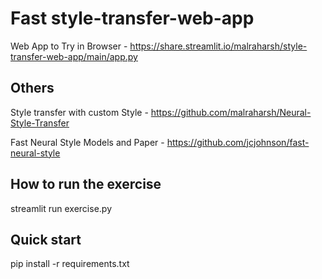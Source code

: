 # Fast style-transfer-web-app

Web App to Try in Browser - https://share.streamlit.io/malraharsh/style-transfer-web-app/main/app.py

## Others

Style transfer with custom Style - https://github.com/malraharsh/Neural-Style-Transfer

Fast Neural Style Models and Paper - https://github.com/jcjohnson/fast-neural-style

## How to run the exercise

streamlit run exercise.py 

## Quick start 

pip install -r requirements.txt

